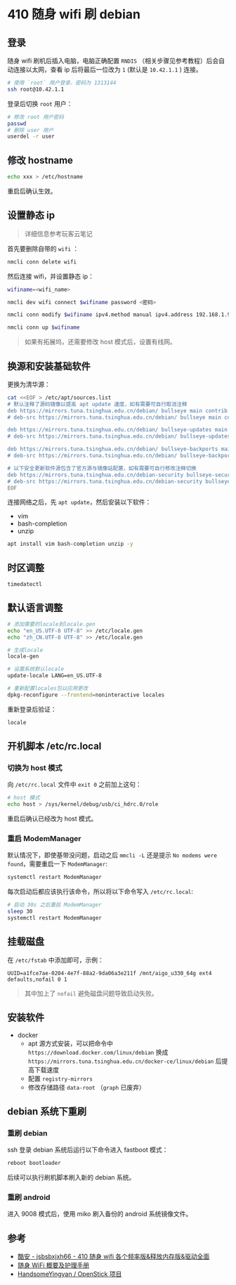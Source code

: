 # 410 随身 wifi 刷 debian

## 登录

随身 wifi 刷机后插入电脑，电脑正确配置 `RNDIS` （相关步骤见参考教程）后会自动连接以太网，查看 ip 后将最后一位改为 `1` (默认是 `10.42.1.1` ) 连接。

```sh
# 使用 `root` 用户登录，密码为 1313144
ssh root@10.42.1.1
```

登录后切换 `root` 用户：

```sh
# 修改 root 用户密码
passwd
# 删除 user 用户
userdel -r user
```

## 修改 hostname

```sh
echo xxx > /etc/hostname
```

重启后确认生效。

## 设置静态 ip

> 详细信息参考玩客云笔记

首先要删除自带的 `wifi` ：

```sh
nmcli conn delete wifi
```

然后连接 wifi，并设置静态 ip：

```sh
wifiname=<wifi_name>

nmcli dev wifi connect $wifiname password <密码>

nmcli conn modify $wifiname ipv4.method manual ipv4.address 192.168.1.99/24 ipv4.dns 192.168.1.1 ipv4.gateway 192.168.1.1

nmcli conn up $wifiname
```

> 如果有拓展坞，还需要修改 host 模式后，设置有线网。

## 换源和安装基础软件

更换为清华源：

```sh
cat <<EOF > /etc/apt/sources.list
# 默认注释了源码镜像以提高 apt update 速度，如有需要可自行取消注释
deb https://mirrors.tuna.tsinghua.edu.cn/debian/ bullseye main contrib non-free
# deb-src https://mirrors.tuna.tsinghua.edu.cn/debian/ bullseye main contrib non-free

deb https://mirrors.tuna.tsinghua.edu.cn/debian/ bullseye-updates main contrib non-free
# deb-src https://mirrors.tuna.tsinghua.edu.cn/debian/ bullseye-updates main contrib non-free

deb https://mirrors.tuna.tsinghua.edu.cn/debian/ bullseye-backports main contrib non-free
# deb-src https://mirrors.tuna.tsinghua.edu.cn/debian/ bullseye-backports main contrib non-free

# 以下安全更新软件源包含了官方源与镜像站配置，如有需要可自行修改注释切换
deb https://mirrors.tuna.tsinghua.edu.cn/debian-security bullseye-security main contrib non-free
# deb-src https://mirrors.tuna.tsinghua.edu.cn/debian-security bullseye-security main contrib non-free
EOF
```

连接网络之后，先 `apt update`，然后安装以下软件：

- vim
- bash-completion
- unzip

```sh
apt install vim bash-completion unzip -y
```

## 时区调整

`timedatectl`

## 默认语言调整

```sh
# 添加需要的locale到locale.gen
echo "en_US.UTF-8 UTF-8" >> /etc/locale.gen
echo "zh_CN.UTF-8 UTF-8" >> /etc/locale.gen

# 生成locale
locale-gen

# 设置系统默认locale
update-locale LANG=en_US.UTF-8

# 重新配置locales包以应用更改
dpkg-reconfigure --frontend=noninteractive locales
```

重新登录后验证：

```sh
locale
```

## 开机脚本 /etc/rc.local

### 切换为 host 模式

向 `/etc/rc.local` 文件中 `exit 0` 之前加上这句：

```sh
# host 模式
echo host > /sys/kernel/debug/usb/ci_hdrc.0/role
```

重启后确认已经改为 host 模式。

### 重启 ModemManager

默认情况下，即使基带没问题，启动之后 `mmcli -L` 还是提示 `No modems were found`，需要重启一下 `ModemManager`:

```sh
systemctl restart ModemManager
```

每次启动后都应该执行该命令，所以将以下命令写入 `/etc/rc.local`:

```sh
# 启动 30s 之后重启 ModemManager
sleep 30
systemctl restart ModemManager
```

## 挂载磁盘

在 `/etc/fstab` 中添加即可，示例：

```
UUID=a1fce7ae-0204-4e7f-88a2-9da06a3e211f /mnt/aigo_u330_64g ext4 defaults,nofail 0 1
```

> 其中加上了 `nofail` 避免磁盘问题导致启动失败。

## 安装软件

- docker
  - apt 源方式安装，可以把命令中 `https://download.docker.com/linux/debian` 换成 `https://mirrors.tuna.tsinghua.edu.cn/docker-ce/linux/debian` 后提高下载速度
  - 配置 `registry-mirrors`
  - 修改存储路径 `data-root` （`graph` 已废弃）

## debian 系统下重刷

### 重刷 debian

ssh 登录 debian 系统后运行以下命令进入 fastboot 模式：

```sh
reboot bootloader
```

后续可以执行刷机脚本刷入新的 debian 系统。

### 重刷 android

进入 9008 模式后，使用 miko 刷入备份的 android 系统镜像文件。

## 参考

- [酷安 - jsbsbxjxh66 - 410 随身 wifi 各个频率版&释放内存版&驱动全面](./assets/高通410刷debian/410随身wifi%20各个频率版&释放内存版&驱动全面%20来自%20jsbsbxjxh66%20-%20酷安.pdf)
- [随身 WiFi 概要及护理手册](https://post.smzdm.com/p/avxoegdm/)
- [HandsomeYingyan / OpenStick 项目](https://www.kancloud.cn/handsomehacker/openstick/2636505)
